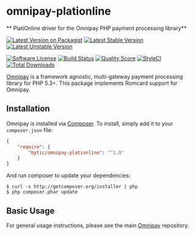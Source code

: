 # omnipay-plationline

** PlatiOnline driver for the Omnipay PHP payment processing library**

[![Latest Version on Packagist](https://img.shields.io/packagist/v/bytic/omnipay-plationline.svg?style=flat-square)](https://packagist.org/packages/bytic/omnipay-plationline)
[![Latest Stable Version](https://poser.pugx.org/bytic/omnipay-plationline/v/stable)](https://packagist.org/packages/bytic/omnipay-plationline)
[![Latest Unstable Version](https://poser.pugx.org/bytic/omnipay-plationline/v/unstable)](https://packagist.org/packages/bytic/omnipay-plationline)

[![Software License](https://img.shields.io/badge/license-MIT-brightgreen.svg?style=flat-square)](LICENSE)
[![Build Status](https://img.shields.io/travis/bytic/omnipay-plationline/master.svg?style=flat-square)](https://travis-ci.org/bytic/framework)
[![Quality Score](https://img.shields.io/scrutinizer/g/bytic/omnipay-plationline.svg?style=flat-square)](https://scrutinizer-ci.com/g/bytic/omnipay-plationline)
[![StyleCI](https://styleci.io/repos/294425135/shield?branch=master)](https://styleci.io/repos/294425135)
[![Total Downloads](https://img.shields.io/packagist/dt/bytic/omnipay-plationline.svg?style=flat-square)](https://packagist.org/packages/bytic/omnipay-plationline)


[Omnipay](https://github.com/thephpleague/omnipay) is a framework agnostic, multi-gateway payment
processing library for PHP 5.3+. This package implements Romcard support for Omnipay.

## Installation

Omnipay is installed via [Composer](http://getcomposer.org/). To install, simply add it
to your `composer.json` file:

```json
{
    "require": {
        "bytic/omnipay-plationline": "^1.0"
    }
}
```

And run composer to update your dependencies:

    $ curl -s http://getcomposer.org/installer | php
    $ php composer.phar update

## Basic Usage

For general usage instructions, please see the main [Omnipay](https://github.com/thephpleague/omnipay)
repository.